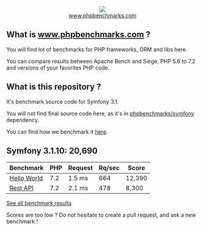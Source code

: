 <p align="center">
  <img src="http://www.phpbenchmarks.com/images/logo_github.png">
  <br>
  <a href="http://www.phpbenchmarks.com" target="_blank">www.phpbenchmarks.com</a>
</p>

## What is www.phpbenchmarks.com ?

You will find lot of benchmarks for PHP frameworks, ORM and libs here.

You can compare results between Apache Bench and Siege, PHP 5.6 to 7.2 and versions of your favorites PHP code.

## What is this repository ?

It's benchmark source code for Symfony 3.1.

You will not find final source code here, as it's in [phpbenchmarks/symfony](https://github.com/phpbenchmarks/symfony/tree/1.0.0) dependency.

You can find how we benchmark it [here](http://www.phpbenchmarks.com/en/benchmark-protocol).

## Symfony 3.1.10: 20,690

Benchmark | PHP | Request | Rq/sec | Score
--------- | --- | ------- | ------ | -----
[Hello World](http://www.phpbenchmarks.com/en/benchmark/apache-bench/php-7.2/symfony-3.1.html#benchmark-hello-world) | 7.2 | 1.5 ms | 664 | 12,390
[Rest API](http://www.phpbenchmarks.com/en/benchmark/apache-bench/php-7.2/symfony-3.1.html#benchmark-rest) | 7.2 | 2.1 ms | 478 | 8,300

[See all benchmark results](http://www.phpbenchmarks.com/en/benchmark/apache-bench/php-7.2/symfony-3.1.html)

Scores are too low ? Do not hesitate to create a pull request, and ask a new benchmark !

